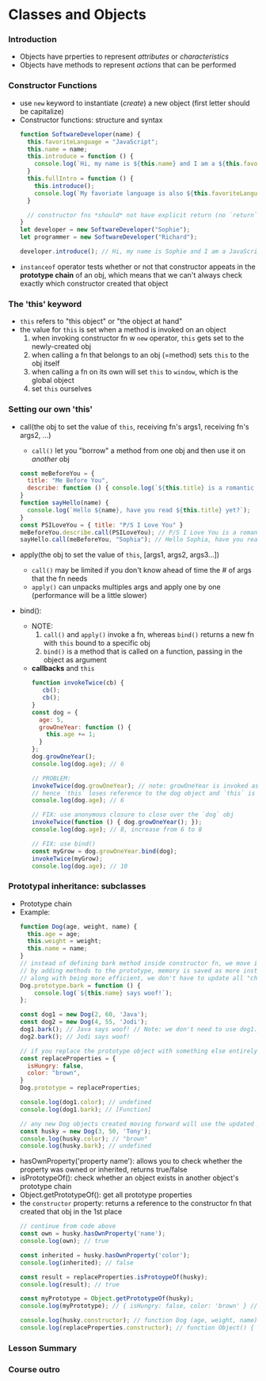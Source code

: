 # Classes and Objects

### Introduction
* Objects have prperties to represent *attributes* or *characteristics*
* Objects have methods to represent *actions* that can be performed

### Constructor Functions
* use `new` keyword to instantiate (*create*) a new object (first letter should be capitalize)
* Constructor functions: structure and syntax
  ```js
  function SoftwareDeveloper(name) {
    this.favoriteLanguage = "JavaScript";
    this.name = name;
    this.introduce = function () {
      console.log(`Hi, my name is ${this.name} and I am a ${this.favoriteLanguage} developer.`);
    }
    this.fullIntro = function () {
      this.introduce();
      console.log(`My favoriate language is also ${this.favoriteLanguage}.`);
    }

    // constructor fns *should* not have explicit return (no `return` statement)
  }
  let developer = new SoftwareDeveloper("Sophie");
  let programmer = new SoftwareDeveloper("Richard");

  developer.introduce(); // Hi, my name is Sophie and I am a JavaScript developer
  ```
* `instanceof` operator tests whether or not that constructor appeats in the **prototype chain** of an obj, which means that we can't always check exactly which constructor created that object

### The 'this' keyword
* `this` refers to "this object" or "the object at hand"
* the value for `this` is set when a method is invoked on an object
  1. when invoking constructor fn w `new` operator, `this` gets set to the newly-created obj
  2. when calling a fn that belongs to an obj (=method) sets `this` to the obj itself
  3. when calling a fn on its own will set `this` to `window`, which is the global object
  4. set `this` ourselves

### Setting our own 'this'
* call(the obj to set the value of `this`, receiving fn's args1, receiving fn's args2, ...)
  * `call()` let you "borrow" a method from one obj and then use it on *another* obj
  ```js
  const meBeforeYou = {
    title: "Me Before You",
    describe: function () { console.log(`${this.title} is a romantic novel.`); }
  }
  function sayHello(name) {
    console.log(`Hello ${name}, have you read ${this.title} yet?`);
  }
  const PSILoveYou = { title: "P/S I Love You" }
  meBeforeYou.describe.call(PSILoveYou); // P/S I Love You is a romantic novel
  sayHello.call(meBeforeYou, "Sophia"); // Hello Sophia, have you read Me Before You yet?
  ```
* apply(the obj to set the value of `this`, [args1, args2, args3...])
  * `call()` may be limited if you don't know ahead of time the # of args that the fn needs
  * `apply()` can unpacks multiples args and apply one by one (performance will be a little slower)

* bind():
  * NOTE:
    1. `call()` and `apply()` invoke a fn, whereas `bind()` returns a new fn with `this` bound to a specific obj
    2. `bind()` is a method that is called on a function, passing in the object as argument
  * **callbacks** and `this`
    ```js
    function invokeTwice(cb) {
       cb();
       cb();
    }
    const dog = {
      age: 5,
      growOneYear: function () {
        this.age += 1;
      }
    };
    dog.growOneYear();
    console.log(dog.age); // 6

    // PROBLEM:
    invokeTwice(dog.growOneYear); // note: growOneYear is invoked as a fn, rather than a method
    // hence `this` loses reference to the dog object and `this` is now the global `window` obj
    console.log(dog.age); // 6

    // FIX: use anonymous closure to close over the `dog` obj
    invokeTwice(function () { dog.growOneYear(); });
    console.log(dog.age); // 8, increase from 6 to 8

    // FIX: use bind()
    const myGrow = dog.growOneYear.bind(dog);
    invokeTwice(myGrow);
    console.log(dog.age); // 10
    ```

### Prototypal inheritance: subclasses
* Prototype chain
* Example:
  ```js
  function Dog(age, weight, name) {
    this.age = age;
    this.weight = weight;
    this.name = name;
  }
  // instead of defining bark method inside constructor fn, we move it outside and link to prototype chain
  // by adding methods to the prototype, memory is saved as more instances are created
  // along with being more efficient, we don't have to update all "children" objects (instances) individually
  Dog.prototype.bark = function () {
      console.log(`${this.name} says woof!`);
  };

  const dog1 = new Dog(2, 60, 'Java');
  const dog2 = new Dog(4, 55, 'Jodi');
  dog1.bark(); // Java says woof! // Note: we don't need to use dog1.prototype.bark();
  dog2.bark(); // Jodi says woof!

  // if you replace the prototype object with something else entirely, the intances retain old link and do not have access to the updated prototype's properties
  const replaceProperties = {
    isHungry: false,
    color: "brown",
  }
  Dog.prototype = replaceProperties;

  console.log(dog1.color); // undefined
  console.log(dog1.bark); // [Function]

  // any new Dog objects created moving forward will use the updated prototype
  const husky = new Dog(3, 50, 'Tony');
  console.log(husky.color); // "brown"
  console.log(husky.bark); // undefined
  ```
* hasOwnProperty('property name'): allows you to check whether the property was owned or inherited, returns true/false
* isPrototypeOf(): check whether an object exists in another object's prototype chain
* Object.getPrototypeOf(): get all prototype properties
* the `constructor` property: returns a reference to the constructor fn that created that obj in the 1st place
  ```js
  // continue from code above
  const own = husky.hasOwnProperty('name');
  console.log(own); // true

  const inherited = husky.hasOwnProperty('color');
  console.log(inherited); // false

  const result = replaceProperties.isProtoypeOf(husky);
  console.log(result); // true

  const myPrototype = Object.getPrototypeOf(husky);
  console.log(myPrototype); // { isHungry: false, color: 'brown' } // note: doesn't return the constructor

  console.log(husky.constructor); // function Dog (age, weight, name) { this.age = age ...}
  console.log(replaceProperties.constructor); // function Object() { [native code] }
  ```




### Lesson Summary

### Course outro
